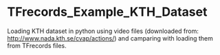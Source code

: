 # TFrecords_Example_KTH_Dataset
Loading KTH dataset in python using video files (downloaded from: http://www.nada.kth.se/cvap/actions/) and camparing with loading them from TFrecords files.
